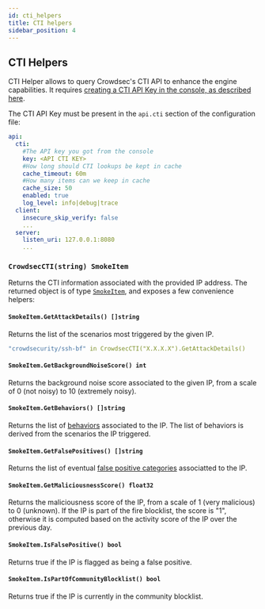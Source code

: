 ```yaml
---
id: cti_helpers
title: CTI helpers
sidebar_position: 4
---
```


## CTI Helpers

CTI Helper allows to query Crowdsec's CTI API to enhance the engine capabilities.
It requires [creating a CTI API Key in the console, as described here](/docs/next/cti_api/getting_started).

The CTI API Key must be present in the `api.cti` section of the configuration file:

```yaml
api:
  cti:
    #The API key you got from the console
    key: <API CTI KEY>
    #How long should CTI lookups be kept in cache
    cache_timeout: 60m
    #How many items can we keep in cache
    cache_size: 50
    enabled: true
    log_level: info|debug|trace
  client:
    insecure_skip_verify: false
    ...
  server:
    listen_uri: 127.0.0.1:8080
    ...
```

### `CrowdsecCTI(string) SmokeItem`

Returns the CTI information associated with the provided IP address.
The returned object is of type [`SmokeItem`](https://pkg.go.dev/github.com/crowdsecurity/crowdsec/pkg/cticlient#SmokeItem), and exposes a few convenience helpers:

#### `SmokeItem.GetAttackDetails() []string`

Returns the list of the scenarios most triggered by the given IP.

```yaml
"crowdsecurity/ssh-bf" in CrowdsecCTI("X.X.X.X").GetAttackDetails()
```

#### `SmokeItem.GetBackgroundNoiseScore() int`

Returns the background noise score associated to the given IP, from a scale of 0 (not noisy) to 10 (extremely noisy).

#### `SmokeItem.GetBehaviors() []string`

Returns the list of [behaviors](/docs/next/cti_api/taxonomy#behaviors) associated to the IP. The list of behaviors is derived from the scenarios the IP triggered.

#### `SmokeItem.GetFalsePositives() []string`

Returns the list of eventual [false positive categories](/docs/next/cti_api/taxonomy#false-positives) associatted to the IP.

#### `SmokeItem.GetMaliciousnessScore() float32`

Returns the maliciousness score of the IP, from a scale of 1 (very malicious) to 0 (unknown). If the IP is part of the fire blocklist, the score is "1", otherwise it is computed based on the activity score of the IP over the previous day.

#### `SmokeItem.IsFalsePositive() bool`

Returns true if the IP is flagged as being a false positive.

#### `SmokeItem.IsPartOfCommunityBlocklist() bool`

Returns true if the IP is currently in the community blocklist.
